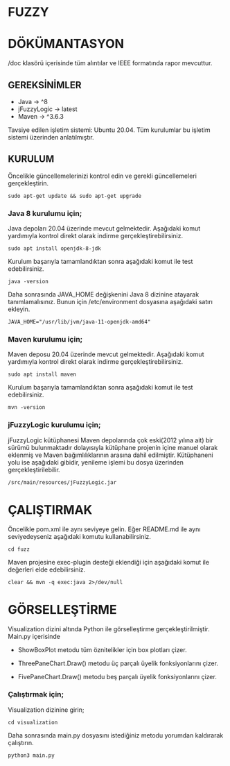 # FUZZY

# DÖKÜMANTASYON

/doc klasörü içerisinde tüm alıntılar ve IEEE formatında rapor mevcuttur.

## GEREKSİNİMLER

- Java -> ^8
- jFuzzyLogic -> latest
- Maven -> ^3.6.3

Tavsiye edilen işletim sistemi: Ubuntu 20.04. Tüm kurulumlar bu işletim sistemi üzerinden anlatılmıştır.

## KURULUM

Öncelikle güncellemelerinizi kontrol edin ve gerekli güncellemeleri gerçekleştirin.

    sudo apt-get update && sudo apt-get upgrade

### Java 8 kurulumu için;

Java depoları 20.04 üzerinde mevcut gelmektedir. Aşağıdaki komut yardımıyla kontrol direkt olarak indirme gerçekleştirebilirsiniz.

	sudo apt install openjdk-8-jdk

Kurulum başarıyla tamamlandıktan sonra aşağıdaki komut ile test edebilirsiniz.

	java -version

Daha sonrasında JAVA_HOME değişkenini Java 8 dizinine atayarak tanımlamalısınız. Bunun için /etc/environment dosyasına aşağıdaki satırı ekleyin.

	JAVA_HOME="/usr/lib/jvm/java-11-openjdk-amd64"

### Maven kurulumu için;

Maven deposu 20.04 üzerinde mevcut gelmektedir. Aşağıdaki komut yardımıyla kontrol direkt olarak indirme gerçekleştirebilirsiniz.

	sudo apt install maven

Kurulum başarıyla tamamlandıktan sonra aşağıdaki komut ile test edebilirsiniz.

	mvn -version

### jFuzzyLogic kurulumu için;

jFuzzyLogic kütüphanesi Maven depolarında çok eski(2012 yılına ait) bir sürümü bulunmaktadır dolayısıyla kütüphane projenin içine manuel olarak eklenmiş ve Maven bağımlılıklarının arasına dahil edilmiştir. Kütüphaneni yolu ise aşağıdaki gibidir, yenileme işlemi bu dosya üzerinden gerçekleştirilebilir.

    /src/main/resources/jFuzzyLogic.jar

# ÇALIŞTIRMAK

Öncelikle pom.xml ile aynı seviyeye gelin. Eğer README.md ile aynı seviyedeyseniz aşağıdaki komutu kullanabilirsiniz.

	cd fuzz

Maven projesine exec-plugin desteği eklendiği için aşağıdaki komut ile değerleri elde edebilirsiniz.

	clear && mvn -q exec:java 2>/dev/null

# GÖRSELLEŞTİRME

Visualization dizini altında Python ile görselleştirme gerçekleştirilmiştir. Main.py içerisinde

- ShowBoxPlot metodu tüm öznitelikler için box plotları çizer.

- ThreePaneChart.Draw() metodu üç parçalı üyelik fonksiyonlarını çizer.

- FivePaneChart.Draw() metodu beş parçalı üyelik fonksiyonlarını çizer.

### Çalıştırmak için;

Visualization dizinine girin;

	cd visualization

Daha sonrasında main.py dosyasını istediğiniz metodu yorumdan kaldırarak çalıştırın.

	python3 main.py